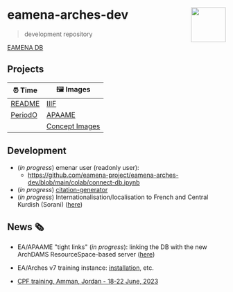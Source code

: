 # eamena-arches-dev  <img src="www/logo.png" width='80px' align="right"/>
> development repository

[EAMENA DB](https://github.com/eamena-project/eamena-arches-dev/tree/main/dbs/database.eamena)


## Projects

| ⏰ Time | 🖼️ Images |
|------|------|
|[README](https://github.com/eamena-project/eamena-arches-dev/tree/main/data/time#readme)| [IIIF](https://github.com/eamena-project/eamena-arches-dev/tree/main/dev/iiif#readme)|
|[PeriodO](https://github.com/achp-project/cultural-heritage/tree/main/periodo-projects) | [APAAME](https://github.com/eamena-project/eamena-arches-dev/tree/main/projects/apaame)     |
| | [Concept Images](https://github.com/eamena-project/eamena-arches-dev/tree/main/projects/concept-image)     |

## Development

* (*in progress*) emenar user (readonly user):
	- https://github.com/eamena-project/eamena-arches-dev/blob/main/colab/connect-db.ipynb
* (*in progress*) [citation-generator](https://github.com/eamena-project/eamena-arches-dev/tree/main/data/bibref#citation-generator)
* (*in progress*) Internationalisation/localisation to French and Central Kurdish (Sorani) ([here](https://github.com/eamena-project/eamena-arches-dev/tree/main/dbs/database.eamena/i18n#internationalisation))

## News 🗞️

* EA/APAAME "tight links" (*in progress*): linking the DB with the new ArchDAMS ResourceSpace-based server ([here](https://github.com/eamena-project/eamena-arches-dev/blob/main/projects/apaame/README.md#apaame-server))

* EA/Arches v7 training instance: [installation](https://github.com/eamena-project/eamena-arches-dev/tree/main/dbs/database.eamena/install), etc.

* [CPF training, Amman, Jordan - 18-22 June, 2023](https://github.com/eamena-project/eamena-arches-dev/tree/main/training#users--database-managers--sys-admins-training)